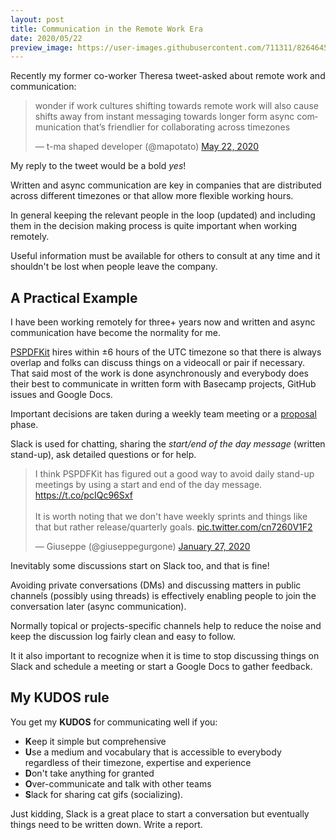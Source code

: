 ```yaml
---
layout: post
title: Communication in the Remote Work Era
date: 2020/05/22
preview_image: https://user-images.githubusercontent.com/711311/82646459-f01e0680-9c14-11ea-84cc-67e1d8bfae3b.png
---
```


Recently my former co-worker Theresa tweet-asked about remote work and communication:

<div class="Copy-embedTweet">
<blockquote class="twitter-tweet"><p lang="en" dir="ltr">wonder if work cultures shifting towards remote work will also cause shifts away from instant messaging towards longer form async communication that’s friendlier for collaborating across timezones</p>&mdash; t-ma shaped developer (@mapotato) <a href="https://twitter.com/mapotato/status/1263645517822562304?ref_src=twsrc%5Etfw">May 22, 2020</a></blockquote> <script async src="https://platform.twitter.com/widgets.js" charset="utf-8"></script>
</div>

My reply to the tweet would be a bold _yes_!

Written and async communication are key in companies that are distributed across different timezones or that allow more flexible working hours.

In general keeping the relevant people in the loop (updated) and including them in the decision making process is quite important when working remotely.

Useful information must be available for others to consult at any time and it shouldn't be lost when people leave the company.

## A Practical Example

I have been working remotely for three+ years now and written and async communication have become the normality for me.

[PSPDFKit](https://pspdfkit.com) hires within ±6 hours of the UTC timezone so that there is always overlap and folks can discuss things on a videocall or pair if necessary. That said most of the work is done asynchronously and everybody does their best to communicate in written form with Basecamp projects, GitHub issues and Google Docs.

Important decisions are taken during a weekly team meeting or a [proposal](/proposal-driven-development) phase.

Slack is used for chatting, sharing the _start/end of the day message_ (written stand-up), ask detailed questions or for help.

<div class="Copy-embedTweet">
<blockquote class="twitter-tweet"><p lang="en" dir="ltr">I think PSPDFKit has figured out a good way to avoid daily stand-up meetings by using a start and end of the day message. <a href="https://t.co/pcIQc96Sxf">https://t.co/pcIQc96Sxf</a> <br><br>It is worth noting that we don&#39;t have weekly sprints and things like that but rather release/quarterly goals. <a href="https://t.co/cn7260V1F2">pic.twitter.com/cn7260V1F2</a></p>&mdash; Giuseppe (@giuseppegurgone) <a href="https://twitter.com/giuseppegurgone/status/1221762218573869056?ref_src=twsrc%5Etfw">January 27, 2020</a></blockquote> <script async src="https://platform.twitter.com/widgets.js" charset="utf-8"></script>
</div>

Inevitably some discussions start on Slack too, and that is fine!

Avoiding private conversations (DMs) and discussing matters in public channels (possibly using threads) is effectively enabling people to join the conversation later (async communication).

Normally topical or projects-specific channels help to reduce the noise and keep the discussion log fairly clean and easy to follow.

It it also important to recognize when it is time to stop discussing things on Slack and schedule a meeting or start a Google Docs to gather feedback.

## My KUDOS rule

You get my **KUDOS** for communicating well if you:

- **K**eep it simple but comprehensive
- **U**se a medium and vocabulary that is accessible to everybody regardless of their timezone, expertise and experience
- **D**on't take anything for granted
- **O**ver-communicate and talk with other teams
- **S**lack for sharing cat gifs (socializing).

Just kidding, Slack is a great place to start a conversation but eventually things need to be written down. Write a report.
